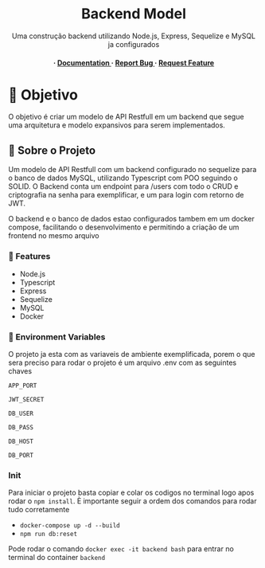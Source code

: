 <div align='center'>

<h1>Backend Model</h1>
<p>Uma construção backend utilizando Node.js, Express, Sequelize e MySQL ja configurados</p>

<h4> <span> · </span> <a href="https://github.com/gabgaleski/mybackend-model/blob/master/README.md"> Documentation </a> <span> · </span> <a href="https://github.com/gabgaleski/mybackend-model/issues"> Report Bug </a> <span> · </span> <a href="https://github.com/gabgaleski/mybackend-model/issues"> Request Feature </a> </h4>


</div>

# :notebook_with_decorative_cover: Objetivo
O objetivo é criar um modelo de API Restfull em um backend que segue uma arquitetura e modelo expansivos para serem implementados.


## :star2: Sobre o Projeto
Um modelo de API Restfull com um backend configurado no sequelize para o banco de dados MySQL, utilizando Typescript com POO seguindo o SOLID.
O Backend conta um endpoint para /users com todo o CRUD e criptografia na senha para exemplificar, e um para login com retorno de JWT.

O backend e o banco de dados estao configurados tambem em um docker compose, facilitando o desenvolvimento e permitindo a criação de um frontend no mesmo arquivo

### :dart: Features
- Node.js
- Typescript
- Express
- Sequelize
- MySQL
- Docker



### :key: Environment Variables
O projeto ja esta com as variaveis de ambiente exemplificada, porem o que sera preciso para rodar o projeto é um arquivo .env com as seguintes chaves

`APP_PORT`

`JWT_SECRET`

`DB_USER`

`DB_PASS`

`DB_HOST`

`DB_PORT`

### Init
Para iniciar o projeto basta copiar e colar os codigos no terminal logo apos rodar o `npm install`. È importante seguir a ordem dos comandos para 
rodar tudo corretamente

- `docker-compose up -d --build`
- `npm run db:reset`

Pode rodar o comando `docker exec -it backend bash` para entrar no terminal do container `backend`
